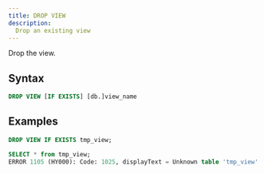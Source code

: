 ```yaml
---
title: DROP VIEW
description:
  Drop an existing view
---
```


Drop the view.

## Syntax

```sql
DROP VIEW [IF EXISTS] [db.]view_name
```

## Examples

```sql
DROP VIEW IF EXISTS tmp_view;

SELECT * from tmp_view;
ERROR 1105 (HY000): Code: 1025, displayText = Unknown table 'tmp_view'.
```
